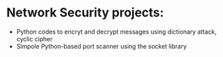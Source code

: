 # Network Security projects: 
- Python codes to encryt and decrypt messages using dictionary attack, cyclic cipher
- Simpole Python-based port scanner using the socket library
